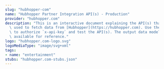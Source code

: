 ```yaml
---
slug: "hubhopper-com"
name: "Hubhopper Partner Integration API(s) - Production"
provider: "hubhopper.com"
description: "This is an interactive document explaining the API(s) that could be\
  \ used to fetch data from [Hubhopper](https://hubhopper.com). Use the api key provided\
  \ to authorize `x-api-key` and test the API(s). The output data models are also\
  \ available for reference."
logo: "hubhopper.com-logo.svg"
logoMediaType: "image/svg+xml"
tags:
- name: "entertainment"
stubs: "hubhopper.com-stubs.json"
---
```

